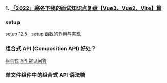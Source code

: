 ### 1. [「2022」寒冬下我的面试知识点复盘【Vue3、Vue2、Vite】篇](https://juejin.cn/post/7166446028266733581)

### setup
[setup](https://blog.csdn.net/qq_40340943/article/details/124381843)
[12.5　setup 函数的作用与实现](https://weread.qq.com/web/reader/c5c32170813ab7177g0181aek98f3284021498f137082c2e?)

### 组合式 API (Composition API) 好处？
[组合式 API 常见问答](https://cn.vuejs.org/guide/extras/composition-api-faq.html)

### 单文件组件中的组合式 API 语法糖 <script setup>
[<script setup>](https://cn.vuejs.org/api/sfc-script-setup.html)

### Teleport 组件
[Teleport 组件](https://cn.vuejs.org/guide/built-ins/teleport.html)
[14.2　Teleport 组件的实现原理](https://weread.qq.com/web/reader/c5c32170813ab7177g0181aekb6d32b90216b6d767d2f0dc?)

### vue3生命周期
[Vue 3 生命周期完整指南](https://segmentfault.com/a/1190000039680245)

### 2. [最全的 Vue 面试题+详解答案](https://www.cnblogs.com/wenshaochang123/p/14888494.html)

### 3. [vue 高频面试题（2023）](https://blog.csdn.net/jiang7701037/article/details/134700415)

### 4. [出一个 vue 的场景题，写一个垂直居中的弹窗，希望不是通过组件注入的方式，而是要用的时候才创建这个弹窗；创建的方式是通过 createDialog 的形式；（是通过 vue.extend)](https://blog.csdn.net/qq_63358859/article/details/125442312)

### 5. [双向绑定原理](https://blog.csdn.net/qq_63358859/article/details/125442312)

### 6. [Object.definePropoty](https://blog.csdn.net/qq_63358859/article/details/125442312)

### 7. [vue 写组件的时候，怎么做渲染优化](https://www.baidu.com/s?ie=utf-8&f=8&rsv_bp=1&tn=baidu&wd=vue%E5%86%99%E7%BB%84%E4%BB%B6%E7%9A%84%E6%97%B6%E5%80%99%EF%BC%8C%E6%80%8E%E4%B9%88%E5%81%9A%E6%B8%B2%E6%9F%93%E4%BC%98%E5%8C%96&oq=%25E5%2586%2599%25E7%25BB%2584%25E4%25BB%25B6%25E7%259A%2584%25E6%2597%25B6%25E5%2580%2599%252C%25E6%2580%258E%25E4%25B9%2588%25E5%2581%259A%25E6%25B8%25B2%25E6%259F%2593%25E4%25BC%2598%25E5%258C%2596&rsv_pq=e377bb1f00045885&rsv_t=ffd154hYY%2FPMeaEyBjfUKIYuA0FNUFWtvno0vh37QlucPYoG9qtwujWNyPY&rqlang=cn&rsv_dl=tb&rsv_enter=1&rsv_btype=t&inputT=540&rsv_sug3=9&rsv_sug1=7&rsv_sug7=100&rsv_sug2=0&rsv_sug4=1292)

####  MVVM MVC MVP
[MVC 和 MVVM 的区别 ](https://www.cnblogs.com/luckest/p/16917400.html)
[MVC，MVP 和 MVVM 的图示](https://www.ruanyifeng.com/blog/2015/02/mvcmvp_mvvm.html)
[MVC、MVP、MVVM模型](https://www.cnblogs.com/keyng/p/12920183.html)

React 和 Vue 的区别如下：

#### 监听数据变化的实现原理不同

Vue 通过 getter/setter 以及一些函数的劫持，能精确知道数据变化，不需要特别的优化就能达到很好的性能。React 默认是通过比较引用的方式进行的，当应用的状态被改变时，全部子组件都会重新渲染，可能导致大量不必要的 VDOM 的重新渲染，需要通过 PureComponent/shouldComponentUpdate 这个生命周期方法来进行控制。

#### 数据流的不同

Vue 默认支持双向数据绑定。但 React 一直提倡的是单向数据流，称之为 onChange/setState()模式。

#### 框架本质不同

Vue 是 MVVM 模式的框架，由 MVC 发展而来，拥有视图层、模型层以及控制层。而 React 是前端组件化框架，是由后端组件化发展而来，React 只是一个视图层。

#### 组件写法不一样

React 推荐的做法是 JSX+inline style，也就是把 HTML 和 CSS 全都写进 JavaScript 了。Vue 则是把 HTML、CSS、JS 都整合在一个页面内。

#### 状态管理不同

Vue 使用 Vuex 进行状态管理，其数据是可变的。React 使用 Redux 进行状态管理，Redux 的数据是不可变的。

#### 学习曲线不同

React 学习曲线相对较陡，尤其是当引入数据流管理工具时，需要花费更多时间掌握。Vue 学习曲线相对较缓，API 设计更为直观，文档也非常友好，初学者可以更快上手。

#### [computed 的实现原理 ](https://weread.qq.com/web/reader/c5c32170813ab7177g0181aekd3d322001ad3d9446802347?)

#### [Vue 的整个实现原理](Vue的整个实现原理)

#### [Watch 的运行原理](https://weread.qq.com/web/reader/c5c32170813ab7177g0181aekd3d322001ad3d9446802347?)

#### [Vue 的数据为什么频繁变化但只会更新一次](https://blog.51cto.com/u_10887428/5148470)

#### [vue3 diff 算法的优化]

[vue3 diff 算法优化](https://blog.51cto.com/u_10887428/5148470)

#### [从:key 的角度，来看 Vue3 中 diff 算法的实现原理（多图详解）]
[vue3 diff 算法优化](https://blog.csdn.net/weixin_46163658/article/details/122563297)

#### [eventBus介绍,和vuex对比，优缺点]
[Vue事件总线（EventBus）使用指南：详细解析与实战应用](https://blog.csdn.net/shanghai597/article/details/130965196)

#### [【Vue】组件传值的六种方法]
[【Vue】组件传值的六种方法](https://www.cnblogs.com/liliuyu/p/13590853.html)

#### [vue的双向绑定缺点]
[vue双向数据绑定的缺点](https://localsite.baidu.com/okam/pages/article/index?articleId=20116233&ucid=n1DvP1c3nHf&categoryLv1=%E6%95%99%E8%82%B2%E5%9F%B9%E8%AE%AD&ch=54&srcid=10004)

#### [defineProperties缺点, 为什么使用proxy]
[关于Object.defineProperty 的基础知识](https://www.cnblogs.com/zjjDaily/p/11227623.html)
[https://blog.csdn.net/qq_38290251/article/details/135280017](https://blog.csdn.net/qq_38290251/article/details/135280017)

#### [proxy 会全部属性代理吗]
[什么是proxy](https://es6.ruanyifeng.com/#docs/proxy)
[为什么需要reflect]](https://es6.ruanyifeng.com/#docs/reflect)

#### 30 道 Vue 面试题，超详细（自测 Vue 掌握程度）
[30 道 Vue 面试题，超详细（自测 Vue 掌握程度）](https://zhuanlan.zhihu.com/p/644543319)

![Alt text](image.png)

#### vue中nextTick的实现，结合浏览器事件循环机制说一下？
[vm.$nextTick](https://weread.qq.com/web/reader/f8632810723f0231f86d9aakb6d32b90216b6d767d2f0dc?)
[nextTick](https://ustbhuangyi.github.io/vue-analysis/v2/reactive/next-tick.html#vue-%E7%9A%84%E5%AE%9E%E7%8E%B0)
[Vue的异步更新策略]
[Vue.nextTick和vm.$nextTick区别](https://cn.vuejs.org/api/component-instance.html#nexttick)
[NextTick的版本迭代变化]

#### 一文彻底搞懂Vue中scoped和/deep/原理
[一文彻底搞懂Vue中scoped和/deep/原理](https://www.jb51.net/javascript/294585dol.htm#_label1)